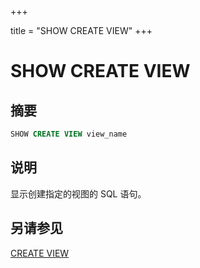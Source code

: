 +++

title = "SHOW CREATE VIEW"
+++

# SHOW CREATE VIEW

## 摘要

``` sql
SHOW CREATE VIEW view_name
```

## 说明

显示创建指定的视图的 SQL 语句。

## 另请参见

[CREATE VIEW](./create-view.md)